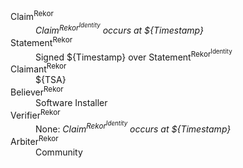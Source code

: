 <dl>
<dt>Claim<sup>Rekor</sup></dt>
<dd><i>Claim<sup>Rekor<sup>Identity</sup></sup> occurs at ${Timestamp}</i></dd>
<dt>Statement<sup>Rekor</sup></dt>
<dd>Signed ${Timestamp} over Statement<sup>Rekor<sup>Identity</sup></sup></dd>
<dt>Claimant<sup>Rekor</sup></dt>
<dd>${TSA}</dd>
<dt>Believer<sup>Rekor</sup></dt>
<dd>Software Installer</dd>
<dt>Verifier<sup>Rekor</sup></dt>
<dd>None: <i>Claim<sup>Rekor<sup>Identity</sup></sup> occurs at ${Timestamp}</i></dd>
<dt>Arbiter<sup>Rekor</sup></dt>
<dd>Community</dd>
</dl>